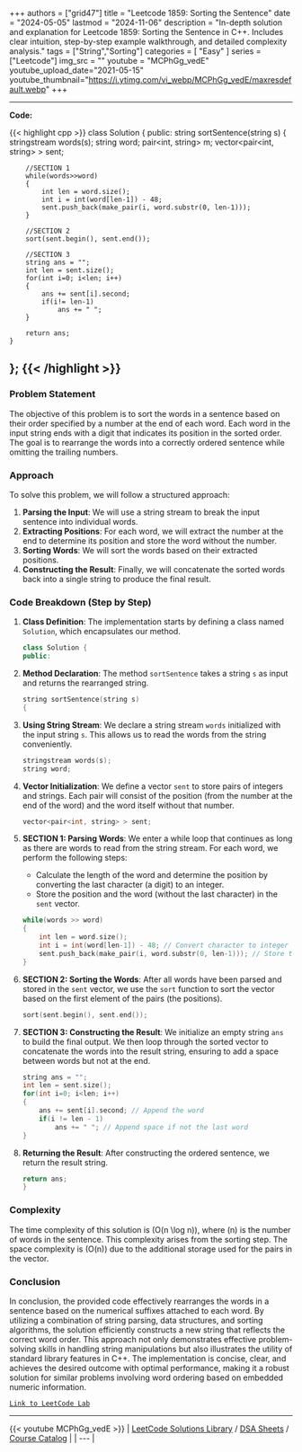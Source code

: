 
+++
authors = ["grid47"]
title = "Leetcode 1859: Sorting the Sentence"
date = "2024-05-05"
lastmod = "2024-11-06"
description = "In-depth solution and explanation for Leetcode 1859: Sorting the Sentence in C++. Includes clear intuition, step-by-step example walkthrough, and detailed complexity analysis."
tags = ["String","Sorting"]
categories = [
    "Easy"
]
series = ["Leetcode"]
img_src = ""
youtube = "MCPhGg_vedE"
youtube_upload_date="2021-05-15"
youtube_thumbnail="https://i.ytimg.com/vi_webp/MCPhGg_vedE/maxresdefault.webp"
+++



---
**Code:**

{{< highlight cpp >}}
class Solution {
public:
    string sortSentence(string s) 
    {
        stringstream words(s); 
        string word;
        pair<int, string> m;
        vector<pair<int, string> > sent;
        
        //SECTION 1
        while(words>>word)
        {
            int len = word.size();
            int i = int(word[len-1]) - 48;
            sent.push_back(make_pair(i, word.substr(0, len-1)));
        }
        
        //SECTION 2
        sort(sent.begin(), sent.end());
        
        //SECTION 3
        string ans = "";
        int len = sent.size();
        for(int i=0; i<len; i++)
        {
            ans += sent[i].second;
            if(i!= len-1)
                ans += " ";
        }
        
        return ans;
    }
};
{{< /highlight >}}
---

### Problem Statement

The objective of this problem is to sort the words in a sentence based on their order specified by a number at the end of each word. Each word in the input string ends with a digit that indicates its position in the sorted order. The goal is to rearrange the words into a correctly ordered sentence while omitting the trailing numbers.

### Approach

To solve this problem, we will follow a structured approach:

1. **Parsing the Input**: We will use a string stream to break the input sentence into individual words.
2. **Extracting Positions**: For each word, we will extract the number at the end to determine its position and store the word without the number.
3. **Sorting Words**: We will sort the words based on their extracted positions.
4. **Constructing the Result**: Finally, we will concatenate the sorted words back into a single string to produce the final result.

### Code Breakdown (Step by Step)

1. **Class Definition**: The implementation starts by defining a class named `Solution`, which encapsulates our method.

    ```cpp
    class Solution {
    public:
    ```

2. **Method Declaration**: The method `sortSentence` takes a string `s` as input and returns the rearranged string.

    ```cpp
    string sortSentence(string s) 
    {
    ```

3. **Using String Stream**: We declare a string stream `words` initialized with the input string `s`. This allows us to read the words from the string conveniently.

    ```cpp
    stringstream words(s); 
    string word;
    ```

4. **Vector Initialization**: We define a vector `sent` to store pairs of integers and strings. Each pair will consist of the position (from the number at the end of the word) and the word itself without that number.

    ```cpp
    vector<pair<int, string> > sent;
    ```

5. **SECTION 1: Parsing Words**: We enter a while loop that continues as long as there are words to read from the string stream. For each word, we perform the following steps:

    - Calculate the length of the word and determine the position by converting the last character (a digit) to an integer.
    - Store the position and the word (without the last character) in the `sent` vector.

    ```cpp
    while(words >> word)
    {
        int len = word.size();
        int i = int(word[len-1]) - 48; // Convert character to integer
        sent.push_back(make_pair(i, word.substr(0, len-1))); // Store the position and word
    }
    ```

6. **SECTION 2: Sorting the Words**: After all words have been parsed and stored in the `sent` vector, we use the `sort` function to sort the vector based on the first element of the pairs (the positions).

    ```cpp
    sort(sent.begin(), sent.end());
    ```

7. **SECTION 3: Constructing the Result**: We initialize an empty string `ans` to build the final output. We then loop through the sorted vector to concatenate the words into the result string, ensuring to add a space between words but not at the end.

    ```cpp
    string ans = "";
    int len = sent.size();
    for(int i=0; i<len; i++)
    {
        ans += sent[i].second; // Append the word
        if(i != len - 1)
            ans += " "; // Append space if not the last word
    }
    ```

8. **Returning the Result**: After constructing the ordered sentence, we return the result string.

    ```cpp
    return ans;
    }
    ```

### Complexity

The time complexity of this solution is \(O(n \log n)\), where \(n\) is the number of words in the sentence. This complexity arises from the sorting step. The space complexity is \(O(n)\) due to the additional storage used for the pairs in the vector.

### Conclusion

In conclusion, the provided code effectively rearranges the words in a sentence based on the numerical suffixes attached to each word. By utilizing a combination of string parsing, data structures, and sorting algorithms, the solution efficiently constructs a new string that reflects the correct word order. This approach not only demonstrates effective problem-solving skills in handling string manipulations but also illustrates the utility of standard library features in C++. The implementation is concise, clear, and achieves the desired outcome with optimal performance, making it a robust solution for similar problems involving word ordering based on embedded numeric information.

[`Link to LeetCode Lab`](https://leetcode.com/problems/sorting-the-sentence/description/)

---
{{< youtube MCPhGg_vedE >}}
| [LeetCode Solutions Library](https://grid47.xyz/leetcode/) / [DSA Sheets](https://grid47.xyz/sheets/) / [Course Catalog](https://grid47.xyz/courses/) |
| --- |
